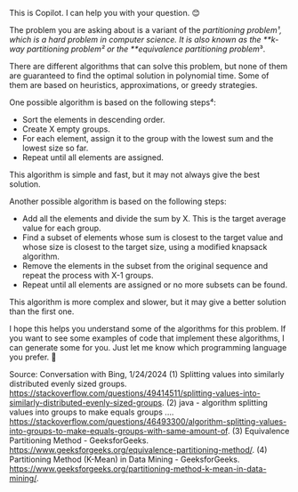 This is Copilot. I can help you with your question. 😊

The problem you are asking about is a variant of the *partitioning problem¹, which is a hard problem in computer science. It is also known as the **k-way partitioning problem² or the **equivalence partitioning problem*³.

There are different algorithms that can solve this problem, but none of them are guaranteed to find the optimal solution in polynomial time. Some of them are based on heuristics, approximations, or greedy strategies.

One possible algorithm is based on the following steps⁴:

- Sort the elements in descending order.
- Create X empty groups.
- For each element, assign it to the group with the lowest sum and the lowest size so far.
- Repeat until all elements are assigned.

This algorithm is simple and fast, but it may not always give the best solution.

Another possible algorithm is based on the following steps:

- Add all the elements and divide the sum by X. This is the target average value for each group.
- Find a subset of elements whose sum is closest to the target value and whose size is closest to the target size, using a modified knapsack algorithm.
- Remove the elements in the subset from the original sequence and repeat the process with X-1 groups.
- Repeat until all elements are assigned or no more subsets can be found.

This algorithm is more complex and slower, but it may give a better solution than the first one.

I hope this helps you understand some of the algorithms for this problem. If you want to see some examples of code that implement these algorithms, I can generate some for you. Just let me know which programming language you prefer. 🙌

Source: Conversation with Bing, 1/24/2024
(1) Splitting values into similarly distributed evenly sized groups. https://stackoverflow.com/questions/49414511/splitting-values-into-similarly-distributed-evenly-sized-groups.
(2) java - algorithm splitting values into groups to make equals groups .... https://stackoverflow.com/questions/46493300/algorithm-splitting-values-into-groups-to-make-equals-groups-with-same-amount-of.
(3) Equivalence Partitioning Method - GeeksforGeeks. https://www.geeksforgeeks.org/equivalence-partitioning-method/.
(4) Partitioning Method (K-Mean) in Data Mining - GeeksforGeeks. https://www.geeksforgeeks.org/partitioning-method-k-mean-in-data-mining/.